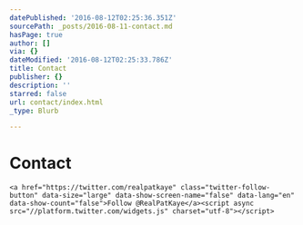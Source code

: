 ```yaml
---
datePublished: '2016-08-12T02:25:36.351Z'
sourcePath: _posts/2016-08-11-contact.md
hasPage: true
author: []
via: {}
dateModified: '2016-08-12T02:25:33.786Z'
title: Contact
publisher: {}
description: ''
starred: false
url: contact/index.html
_type: Blurb

---
```

# Contact

    <a href="https://twitter.com/realpatkaye" class="twitter-follow-button" data-size="large" data-show-screen-name="false" data-lang="en" data-show-count="false">Follow @RealPatKaye</a><script async src="//platform.twitter.com/widgets.js" charset="utf-8"></script>